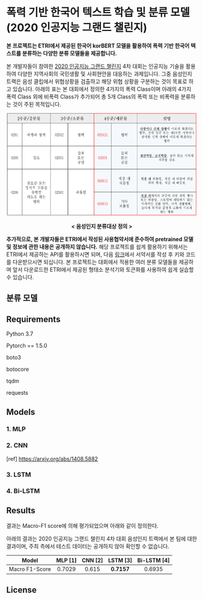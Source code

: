 # 폭력 기반 한국어 텍스트 학습 및 분류 모델(2020 인공지능 그랜드 챌린지)

**본 프로젝트는 ETRI에서 제공된 한국어 korBERT 모델을 활용하여 폭력 기반 한국어 텍스트를 분류하는 다양한 분류 모델들을 제공합니다.**

본 개발자들이 참여한 [2020 인공지능 그랜드 챌린지](http://www.ai-challenge.kr/) 4차 대회는 인공지능 기술을 활용하여 다양한 지역사회의 국민생활 및 사회현안을 대응하는 과제입니다. 
그중 음성인지 트랙은 음성 클립에서 위협상황을 검출하고 해당 위협 상황을 구분하는 것이 목표로 하고 있습니다. 아래의 표는 본 대회에서 정의한 4가지의 폭력 Class이며 아래의 4가지 폭력 Class 외에 비폭력 Class가 추가되어 총 5개 Class의 폭력 또는 비폭력을 분류하는 것이 주된 목적입니다.

<p align="center"><img src="./img/문제 정의.png"  width="500" height="270"></p>
<p align="center"><b>< 음성인지 분류대상 정의 ></b><p align="center">

**추가적으로, 본 개발자들은 ETRI에서 작성된 사용협약서에 준수하여 pretrained 모델 및 정보에 관한 내용은 공개하지 않습니다.** 해당 프로젝트를 쉽게 활용하기 위해서는 ETRI에서 제공하는 API를 활용하시면 되며, 다음 [링크](https://aiopen.etri.re.kr/key_main.php)에서 서약서를 작성 후 키와 코드를 다운받으시면 되십니다. 본 프로젝트는 대회에서 적용한 여러 분류 모델들을 제공하며 앞서 다운로드한 ETRI에서 제공된 형태소 분석기와 토큰화를 사용하여 쉽게 실습할 수 있습니다.



## 분류 모델

## Requirements

Python 3.7

Pytorch == 1.5.0

boto3

botocore

tqdm

requests

## Models

### 1. MLP

### 2. CNN

[ref] https://arxiv.org/abs/1408.5882


### 3. LSTM

### 4. Bi-LSTM 



## Results

결과는 Macro-F1 score에 의해 평가되었으며 아래와 같이 정의한다.

아래의 결과는 2020 인공지능 그랜드 챌린지 4차 대회 음성인지 트랙에서 본 팀에 대한 결과이며, 주최 측에서 테스트 데이터는 공개하지 않아 확인할 수 없습니다.

| Model | MLP [1] | CNN [2] | LSTM [3] | Bi-LSTM [4] |
| :-----: | :-----: | :-----: | :-----: | :-----: |
| Macro F1-Score | 0.7029 | 0.615 | **0.7157** | 0.6935 |


## License



